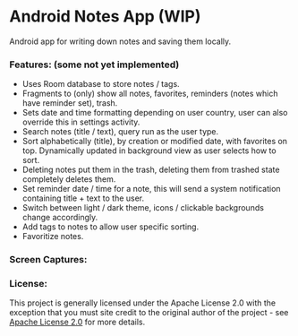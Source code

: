 # Android Notes App (WIP)
Android app for writing down notes and saving them locally.

<strong><h3>Features:</strong> (some not yet implemented)</h3>
- Uses Room database to store notes / tags.
- Fragments to (only) show all notes, favorites, reminders (notes which have reminder set), trash.
- Sets date and time formatting depending on user country, user can also override this in settings activity.
- Search notes (title / text), query run as the user type.
- Sort alphabetically (title), by creation or modified date, with favorites on top.
  Dynamically updated in background view as user selects how to sort.
- Deleting notes put them in the trash, deleting them from trashed state completely deletes them.
- Set reminder date / time for a note, this will send a system notification containing title + text to the user.
- Switch between light / dark theme, icons / clickable backgrounds change accordingly.
- Add tags to notes to allow user specific sorting.
- Favoritize notes.

<strong><h3>Screen Captures:</h3></strong>


<strong><h3>License:</h3></strong>
This project is generally licensed under the Apache License 2.0 with the exception that you must site credit to the original author of the project - see <a href="https://www.apache.org/licenses/LICENSE-2.0" target="_blank">Apache License 2.0</a> for more details.
